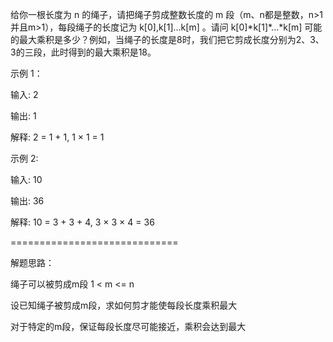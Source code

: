 给你一根长度为 n 的绳子，请把绳子剪成整数长度的 m 段（m、n都是整数，n>1并且m>1），每段绳子的长度记为 k[0],k[1]...k[m] 。请问 k[0]\*k[1]*...*k[m] 可能的最大乘积是多少？例如，当绳子的长度是8时，我们把它剪成长度分别为2、3、3的三段，此时得到的最大乘积是18。

示例 1：

输入: 2

输出: 1

解释: 2 = 1 + 1, 1 × 1 = 1

示例 2:

输入: 10

输出: 36

解释: 10 = 3 + 3 + 4, 3 × 3 × 4 = 36


=============================

解题思路：

绳子可以被剪成m段 1 < m <= n

设已知绳子被剪成m段，求如何剪才能使每段长度乘积最大

对于特定的m段，保证每段长度尽可能接近，乘积会达到最大


